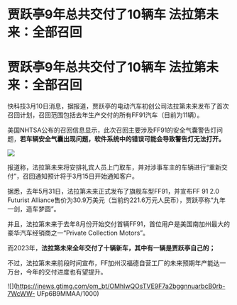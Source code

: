 # 贾跃亭9年总共交付了10辆车 法拉第未来：全部召回

# 贾跃亭9年总共交付了10辆车 法拉第未来：全部召回

快科技3月10日消息，据报道，贾跃亭的电动汽车初创公司法拉第未来发布了首次召回计划，召回范围包括去年生产交付的所有FF91汽车（目前为11辆）。

美国NHTSA公布的召回信息显示，此次召回主要涉及FF91的安全气囊警告灯问题，**若车辆安全气囊出现问题，软件系统中的错误可能会导致警告灯无法打开。**

![](https://inews.gtimg.com/om_bt/OiVmrfxTdBdcJdjUnkITEY1wJHuxP_vH7-R5BAn5D27rYAA/1000)

报道称，法拉第未来将安排礼宾人员上门取车，并对涉事车主的车辆进行“重新交付”，召回通知预计将于3月15日开始通知客户。

据悉，去年5月31日，法拉第未来正式发布了旗舰车型FF91，并宣布FF 91 2.0 Futurist
Alliance售价为30.9万美元（当前约221.6万元人民币），贾跃亭称“九年一剑，造车梦圆”。

并且，法拉第未来于去年8月份开始交付首辆FF91，首位用户是美国南加州最大的豪华汽车经销商之一“Private Collection Motors”。

而2023年，**法拉第未来全年交付了十辆新车，其中有一辆是贾跃亭自己的；**

不过，法拉第未来前段时间宣布，FF加州汉福德自营工厂的未来预期年产能达一万台，今年的交付进度也有望提升。

![](https://inews.gtimg.com/om_bt/OMhlwQOsTVE9F7a2bggnnuarbcB0rb-7WcWW-
UFp6B9MMAA/1000)

